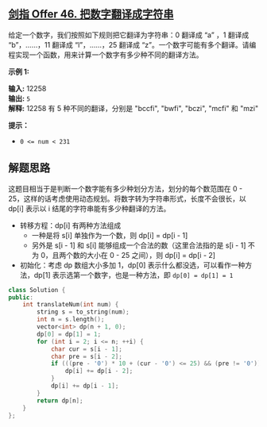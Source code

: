 ## [剑指 Offer 46. 把数字翻译成字符串](https://leetcode.cn/problems/ba-shu-zi-fan-yi-cheng-zi-fu-chuan-lcof/)

给定一个数字，我们按照如下规则把它翻译为字符串：0 翻译成 “a” ，1 翻译成 “b”，……，11 翻译成 “l”，……，25 翻译成 “z”。一个数字可能有多个翻译。请编程实现一个函数，用来计算一个数字有多少种不同的翻译方法。

**示例 1:**

**输入:** 12258  
**输出:** `5`  
**解释:** 12258 有 5 种不同的翻译，分别是 "bccfi", "bwfi", "bczi", "mcfi" 和 "mzi"

**提示：**

- `0 <= num < 231`

## 解题思路

这题目相当于是判断一个数字能有多少种划分方法，划分的每个数范围在 0 - 25，这样的话考虑使用动态规划。将数字转为字符串形式，长度不会很长，以 dp[i] 表示以 i 结尾的字符串能有多少种翻译的方法。
- 转移方程：dp[i] 有两种方法组成
	- 一种是将 s[i] 单独作为一个数，则 dp[i] = dp[i - 1]
	- 另外是 s[i - 1] 和 s[i] 能够组成一个合法的数（这里合法指的是 s[i - 1] 不为 0，且两个数的大小在 0 - 25 之间），则 dp[i] = dp[i - 2]
- 初始化：考虑 dp 数组大小多加 1，dp[0] 表示什么都没选，可以看作一种方法，dp[1] 表示选第一个数字，也是一种方法，即 `dp[0] = dp[1] = 1`

```cpp
class Solution {
public:
    int translateNum(int num) {
        string s = to_string(num);
        int n = s.length();
        vector<int> dp(n + 1, 0);
        dp[0] = dp[1] = 1;
        for (int i = 2; i <= n; ++i) {
            char cur = s[i - 1];
            char pre = s[i - 2];
            if (((pre - '0') * 10 + (cur - '0') <= 25) && (pre != '0')) {
                dp[i] += dp[i - 2];
			}
            dp[i] += dp[i - 1];
        }
        return dp[n];
    }
};
```